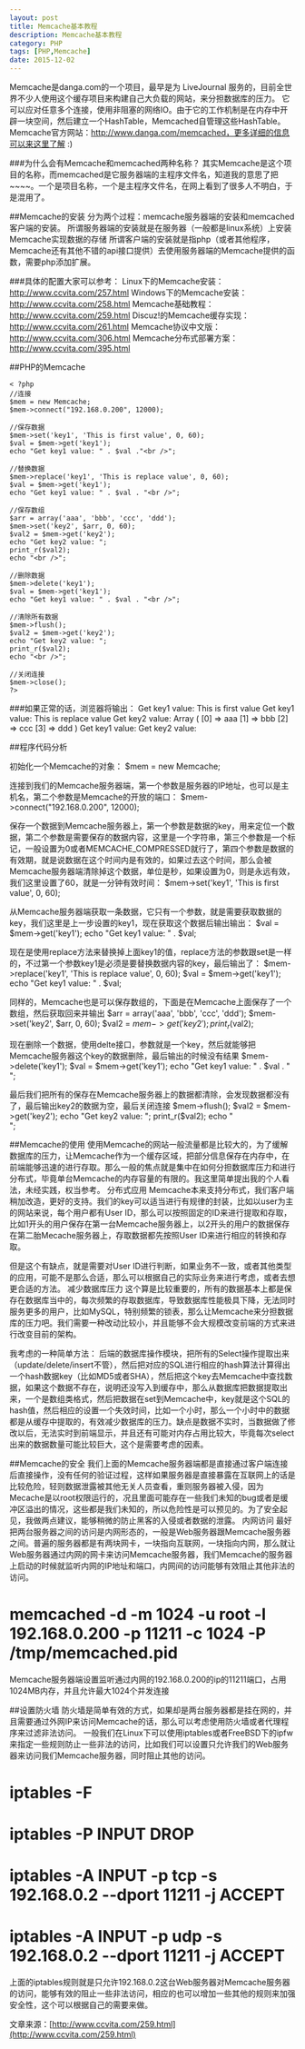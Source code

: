 ```yaml
---
layout: post
title: Memcache基本教程
description: Memcache基本教程
category: PHP
tags: [PHP,Memcache]
date: 2015-12-02
---
```

Memcache是danga.com的一个项目，最早是为 LiveJournal 服务的，目前全世界不少人使用这个缓存项目来构建自己大负载的网站，来分担数据库的压力。
它可以应对任意多个连接，使用非阻塞的网络IO。由于它的工作机制是在内存中开辟一块空间，然后建立一个HashTable，Memcached自管理这些HashTable。
Memcache官方网站：http://www.danga.com/memcached，更多详细的信息可以来这里了解 :)
<!-- more -->
###为什么会有Memcache和memcached两种名称？
其实Memcache是这个项目的名称，而memcached是它服务器端的主程序文件名，知道我的意思了把~~~~。一个是项目名称，一个是主程序文件名，在网上看到了很多人不明白，于是混用了。

##Memcache的安装
分为两个过程：memcache服务器端的安装和memcached客户端的安装。
所谓服务器端的安装就是在服务器（一般都是linux系统）上安装Memcache实现数据的存储
所谓客户端的安装就是指php（或者其他程序，Memcache还有其他不错的api接口提供）去使用服务器端的Memcache提供的函数，需要php添加扩展。

###具体的配置大家可以参考：
Linux下的Memcache安装：http://www.ccvita.com/257.html
Windows下的Memcache安装：http://www.ccvita.com/258.html
Memcache基础教程：http://www.ccvita.com/259.html
Discuz!的Memcache缓存实现：http://www.ccvita.com/261.html
Memcache协议中文版：http://www.ccvita.com/306.html
Memcache分布式部署方案：http://www.ccvita.com/395.html

##PHP的Memcache

    < ?php
    //连接
    $mem = new Memcache;
    $mem->connect("192.168.0.200", 12000);

    //保存数据
    $mem->set('key1', 'This is first value', 0, 60);
    $val = $mem->get('key1');
    echo "Get key1 value: " . $val ."<br />";

    //替换数据
    $mem->replace('key1', 'This is replace value', 0, 60);
    $val = $mem->get('key1');
    echo "Get key1 value: " . $val . "<br />";

    //保存数组
    $arr = array('aaa', 'bbb', 'ccc', 'ddd');
    $mem->set('key2', $arr, 0, 60);
    $val2 = $mem->get('key2');
    echo "Get key2 value: ";
    print_r($val2);
    echo "<br />";

    //删除数据
    $mem->delete('key1');
    $val = $mem->get('key1');
    echo "Get key1 value: " . $val . "<br />";

    //清除所有数据
    $mem->flush();
    $val2 = $mem->get('key2');
    echo "Get key2 value: ";
    print_r($val2);
    echo "<br />";

    //关闭连接
    $mem->close();
    ?>

###如果正常的话，浏览器将输出：
Get key1 value: This is first value
Get key1 value: This is replace value
Get key2 value: Array ( [0] => aaa [1] => bbb [2] => ccc [3] => ddd )
Get key1 value:
Get key2 value:

##程序代码分析

初始化一个Memcache的对象：
    $mem = new Memcache;

连接到我们的Memcache服务器端，第一个参数是服务器的IP地址，也可以是主机名，第二个参数是Memcache的开放的端口：
    $mem->connect("192.168.0.200", 12000);

保存一个数据到Memcache服务器上，第一个参数是数据的key，用来定位一个数据，第二个参数是需要保存的数据内容，这里是一个字符串，第三个参数是一个标记，一般设置为0或者MEMCACHE_COMPRESSED就行了，第四个参数是数据的有效期，就是说数据在这个时间内是有效的，如果过去这个时间，那么会被Memcache服务器端清除掉这个数据，单位是秒，如果设置为0，则是永远有效，我们这里设置了60，就是一分钟有效时间：
    $mem->set('key1', 'This is first value', 0, 60);

从Memcache服务器端获取一条数据，它只有一个参数，就是需要获取数据的key，我们这里是上一步设置的key1，现在获取这个数据后输出输出：
    $val = $mem->get('key1');
    echo "Get key1 value: " . $val;

现在是使用replace方法来替换掉上面key1的值，replace方法的参数跟set是一样的，不过第一个参数key1是必须是要替换数据内容的key，最后输出了：
    $mem->replace('key1', 'This is replace value', 0, 60);
    $val = $mem->get('key1');
    echo "Get key1 value: " . $val;

同样的，Memcache也是可以保存数组的，下面是在Memcache上面保存了一个数组，然后获取回来并输出
    $arr = array('aaa', 'bbb', 'ccc', 'ddd');
    $mem->set('key2', $arr, 0, 60);
    $val2 = $mem->get('key2');
    print_r($val2);

现在删除一个数据，使用delte接口，参数就是一个key，然后就能够把Memcache服务器这个key的数据删除，最后输出的时候没有结果
    $mem->delete('key1');
    $val = $mem->get('key1');
    echo "Get key1 value: " . $val . "<br>";

最后我们把所有的保存在Memcache服务器上的数据都清除，会发现数据都没有了，最后输出key2的数据为空，最后关闭连接
    $mem->flush();
    $val2 = $mem->get('key2');
    echo "Get key2 value: ";
    print_r($val2);
    echo "<br>";

##Memcache的使用
使用Memcache的网站一般流量都是比较大的，为了缓解数据库的压力，让Memcache作为一个缓存区域，把部分信息保存在内存中，在前端能够迅速的进行存取。那么一般的焦点就是集中在如何分担数据库压力和进行分布式，毕竟单台Memcache的内存容量的有限的。我这里简单提出我的个人看法，未经实践，权当参考。
分布式应用
Memcache本来支持分布式，我们客户端稍加改造，更好的支持。我们的key可以适当进行有规律的封装，比如以user为主的网站来说，每个用户都有User ID，那么可以按照固定的ID来进行提取和存取，比如1开头的用户保存在第一台Memcache服务器上，以2开头的用户的数据保存在第二胎Mecache服务器上，存取数据都先按照User ID来进行相应的转换和存取。

但是这个有缺点，就是需要对User ID进行判断，如果业务不一致，或者其他类型的应用，可能不是那么合适，那么可以根据自己的实际业务来进行考虑，或者去想更合适的方法。
减少数据库压力
这个算是比较重要的，所有的数据基本上都是保存在数据库当中的，每次频繁的存取数据库，导致数据库性能极具下降，无法同时服务更多的用户，比如MySQL，特别频繁的锁表，那么让Memcache来分担数据库的压力吧。我们需要一种改动比较小，并且能够不会大规模改变前端的方式来进行改变目前的架构。

我考虑的一种简单方法：
后端的数据库操作模块，把所有的Select操作提取出来（update/delete/insert不管），然后把对应的SQL进行相应的hash算法计算得出一个hash数据key（比如MD5或者SHA），然后把这个key去Memcache中查找数据，如果这个数据不存在，说明还没写入到缓存中，那么从数据库把数据提取出来，一个是数组类格式，然后把数据在set到Memcache中，key就是这个SQL的hash值，然后相应的设置一个失效时间，比如一个小时，那么一个小时中的数据都是从缓存中提取的，有效减少数据库的压力。缺点是数据不实时，当数据做了修改以后，无法实时到前端显示，并且还有可能对内存占用比较大，毕竟每次select出来的数据数量可能比较巨大，这个是需要考虑的因素。

##Memcache的安全
我们上面的Memcache服务器端都是直接通过客户端连接后直接操作，没有任何的验证过程，这样如果服务器是直接暴露在互联网上的话是比较危险，轻则数据泄露被其他无关人员查看，重则服务器被入侵，因为Mecache是以root权限运行的，况且里面可能存在一些我们未知的bug或者是缓冲区溢出的情况，这些都是我们未知的，所以危险性是可以预见的。为了安全起见，我做两点建议，能够稍微的防止黑客的入侵或者数据的泄露。
内网访问
最好把两台服务器之间的访问是内网形态的，一般是Web服务器跟Memcache服务器之间。普遍的服务器都是有两块网卡，一块指向互联网，一块指向内网，那么就让Web服务器通过内网的网卡来访问Memcache服务器，我们Memcache的服务器上启动的时候就监听内网的IP地址和端口，内网间的访问能够有效阻止其他非法的访问。
# memcached -d -m 1024 -u root -l 192.168.0.200 -p 11211 -c 1024 -P /tmp/memcached.pid
Memcache服务器端设置监听通过内网的192.168.0.200的ip的11211端口，占用1024MB内存，并且允许最大1024个并发连接

##设置防火墙
防火墙是简单有效的方式，如果却是两台服务器都是挂在网的，并且需要通过外网IP来访问Memcache的话，那么可以考虑使用防火墙或者代理程序来过滤非法访问。
一般我们在Linux下可以使用iptables或者FreeBSD下的ipfw来指定一些规则防止一些非法的访问，比如我们可以设置只允许我们的Web服务器来访问我们Memcache服务器，同时阻止其他的访问。
# iptables -F
# iptables -P INPUT DROP
# iptables -A INPUT -p tcp -s 192.168.0.2 --dport 11211 -j ACCEPT
# iptables -A INPUT -p udp -s 192.168.0.2 --dport 11211 -j ACCEPT
上面的iptables规则就是只允许192.168.0.2这台Web服务器对Memcache服务器的访问，能够有效的阻止一些非法访问，相应的也可以增加一些其他的规则来加强安全性，这个可以根据自己的需要来做。

文章来源：[http://www.ccvita.com/259.html](http://www.ccvita.com/259.html)